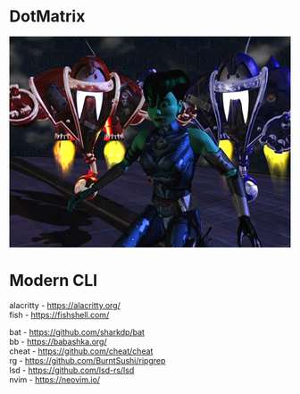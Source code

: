 # DotMatrix
![Dot Matrix, Hack & Slash](dothackslash.webp)

# Modern CLI
alacritty - https://alacritty.org/  
fish - https://fishshell.com/  

bat - https://github.com/sharkdp/bat  
bb - https://babashka.org/  
cheat - https://github.com/cheat/cheat  
rg - https://github.com/BurntSushi/ripgrep  
lsd - https://github.com/lsd-rs/lsd  
nvim - https://neovim.io/  


